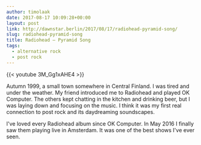 ```yaml
---
author: timolaak
date: 2017-08-17 10:09:28+00:00
layout: post
link: http://dawnstar.berlin/2017/08/17/radiohead-pyramid-song/
slug: radiohead-pyramid-song
title: Radiohead – Pyramid Song
tags:
  - alternative rock
  - post rock
---
```


{{< youtube 3M_Gg1xAHE4 >}}

Autumn 1999, a small town somewhere in Central Finland. I was tired and under the weather. My friend introduced me to Radiohead and played OK Computer. The others kept chatting in the kitchen and drinking beer, but I was laying down and focusing on the music. I think it was my first real connection to post rock and its daydreaming soundscapes.

I've loved every Radiohead album since OK Computer. In May 2016 I finally saw them playing live in Amsterdam. It was one of the best shows I've ever seen.
